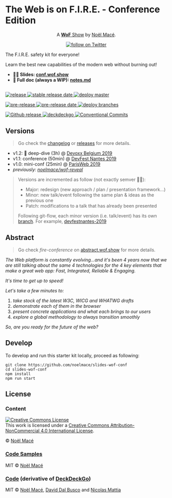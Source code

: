 # The Web is on F.I.R.E. - Conference Edition

<p align="center">A <a href="https://wof.show" rel="nofollow"><strong>WoF</strong> Show</a> by <a href="https://twitter.com/noel_mace" rel="nofollow">Noël Macé</a>.</p>
<p align="center">
<a href="https://twitter.com/intent/follow?screen_name=noel_mace">
    <img src="https://img.shields.io/twitter/follow/noel_mace?style=social" alt="follow on Twitter">
  </a>
</p>

The F.I.R.E. safety kit for everyone!

Learn the best new capabilities of the modern web without burning out!

- **:man_teacher: Slides: [conf.wof.show](https://conf.wof.show)**
- **:book: Full doc (always a WIP): [notes.md](./src/notes.md)**

## 

<p>
  <a href="https://github.com/noelmace/slides-wof-conf/releases/latest">
    <img src="https://img.shields.io/github/v/release/noelmace/slides-wof-conf?sort=semver" alt="release">
  </a>
  <a href="https://github.com/noelmace/slides-wof-conf/releases/latest">
    <img src="https://img.shields.io/github/release-date/noelmace/slides-wof-conf?sort=semver" alt="stable release date">
  </a>
  <a href="https://github.com/noelmace/slides-wof-conf/actions?workflow=Deploy+Master">
    <img src="https://github.com/noelmace/slides-wof-conf/workflows/Deploy%20Master/badge.svg" alt="deploy master">
  </a>
</p>
<p>
  <a href="https://github.com/noelmace/slides-wof-conf/releases">
    <img src="https://img.shields.io/github/v/release/noelmace/slides-wof-conf?sort=semver&include_prereleases&label=pre-release" alt="pre-release">
  </a>
  <a href="https://github.com/noelmace/slides-wof-conf/releases">
    <img src="https://img.shields.io/github/release-date-pre/noelmace/slides-wof-conf?label=pre-release%20date" alt="pre-release date">
  </a>
  <a href="https://github.com/noelmace/slides-wof-conf/actions?workflow=Deploy+branches">
    <img src="https://github.com/noelmace/slides-wof-conf/workflows/Deploy%20branches/badge.svg" alt="deploy branches">
  </a>
</p>
<p>
  <a href="https://github.com/noelmace/slides-wof-conf/actions?workflow=GH+Release">
    <img src="https://github.com/noelmace/slides-wof-conf/workflows/GH%20Release/badge.svg" alt="Github release">
  </a>
  <a href="https://docs.deckdeckgo.com/">
    <img src="https://img.shields.io/github/package-json/dependency-version/noelmace/slides-wof-conf/@deckdeckgo/core" alt="deckdeckgo">
  </a>
  <a href="https://conventionalcommits.org">
    <img src="https://img.shields.io/badge/Conventional%20Commits-1.0.0-yellow.svg" alt="Conventional Commits">
  </a>
</p>

## Versions

> Go check the [changelog](/CHANGELOG.md) or [releases](https://github.com/noelmace/slides-wof-conf/releases) for more details.

- v1.2: :construction: deep-dive (3h) @ [Devoxx Belgium 2019](https://devoxxbe-2019.wof.show)
- v1.1: conference (50min) @ [DevFest Nantes 2019](https://devfestnantes-2019.wof.show)
- v1.0: mini-conf (25min) @ [ParisWeb 2019](https://parisweb-2019.wof.show)
- _previously: [noelmace/wof-reveal](https://github.com/noelmace/wof-reveal)_

> Versions are incremented as follow (not exactly semver :man_shrugging:):
>
> - Major: redesign (new approach / plan / presentation framework...)
> - Minor: new talk/event following the same plan & ideas as the previous one
> - Patch: modifications to a talk that has already been presented
>
> Following git-flow, each minor version (i.e. talk/event) has its own [branch](https://github.com/noelmace/slides-wof-conf/branches). For example, [devfestnantes-2019](https://github.com/noelmace/slides-wof-conf/tree/devfestnantes-2019)

## Abstract

> Go check _fire-conference_ on [abstract.wof.show](https://abstracts.wof.show/talks/fire-conference/) for more details.

_The Web platform is constantly evolving...and it's been 4 years now that we are still talking about the same 4 technologies for the 4 key elements that make a great web app: Fast, Integrated, Reliable & Engaging._

_It's time to get up to speed!_

_Let's take a few minutes to:_

1. _take stock of the latest W3C, WICG and WHATWG drafts_
1. _demonstrate each of them in the browser_
1. _present concrete applications and what each brings to our users_
1. _explore a global methodology to always transition smoothly_

_So, are you ready for the future of the web?_

## Develop

To develop and run this starter kit locally, proceed as following:

```
git clone https://github.com/noelmace/slides-wof-conf
cd slides-wof-conf
npm install
npm run start
```

## License

### Content

<a rel="license" href="http://creativecommons.org/licenses/by-nc/4.0/"><img alt="Creative Commons License" style="border-width:0" src="https://i.creativecommons.org/l/by-nc/4.0/88x31.png" /></a><br />This work is licensed under a <a rel="license" href="http://creativecommons.org/licenses/by-nc/4.0/">Creative Commons Attribution-NonCommercial 4.0 International License</a>.

© [Noël Macé](mailto:contact@noelmace.com)

### [Code Samples](./src/assets/code-samples)

MIT © [Noël Macé](mailto:contact@noelmace.com)

### [Code](./src) (derivative of [DeckDeckGo](https://github.com/deckgo/deckdeckgo-starter))

MIT © [Noël Macé](mailto:contact@noelmace.com), [David Dal Busco](mailto:david.dalbusco@outlook.com) and [Nicolas Mattia](nicolas@nmattia.com)

[DeckDeckGo]: https://deckdeckgo.com
